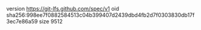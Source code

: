 version https://git-lfs.github.com/spec/v1
oid sha256:998ee7f0882584513c04b399407d2439dbd4fb2d7f0303830db17f3ec7e86a59
size 9512
